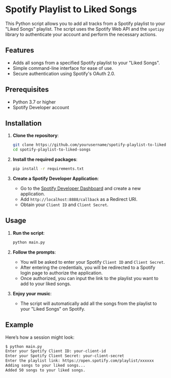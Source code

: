 # Spotify Playlist to Liked Songs

This Python script allows you to add all tracks from a Spotify playlist to your "Liked Songs" playlist. The script uses the Spotify Web API and the `spotipy` library to authenticate your account and perform the necessary actions.

## Features

- Adds all songs from a specified Spotify playlist to your "Liked Songs".
- Simple command-line interface for ease of use.
- Secure authentication using Spotify's OAuth 2.0.

## Prerequisites

- Python 3.7 or higher
- Spotify Developer account

## Installation

1. **Clone the repository**:

    ```bash
    git clone https://github.com/yourusername/spotify-playlist-to-liked-songs.git
    cd spotify-playlist-to-liked-songs
    ```

2. **Install the required packages**:

    ```bash
    pip install -r requirements.txt
    ```

3. **Create a Spotify Developer Application**:

   - Go to the [Spotify Developer Dashboard](https://developer.spotify.com/dashboard/applications) and create a new application.
   - Add `http://localhost:8888/callback` as a Redirect URI.
   - Obtain your `Client ID` and `Client Secret`.

## Usage

1. **Run the script**:

    ```bash
    python main.py
    ```

2. **Follow the prompts**:

   - You will be asked to enter your Spotify `Client ID` and `Client Secret`.
   - After entering the credentials, you will be redirected to a Spotify login page to authorize the application.
   - Once authorized, you can input the link to the playlist you want to add to your liked songs.

3. **Enjoy your music**:
   
   - The script will automatically add all the songs from the playlist to your "Liked Songs" on Spotify.

## Example

Here’s how a session might look:

```bash
$ python main.py
Enter your Spotify Client ID: your-client-id
Enter your Spotify Client Secret: your-client-secret
Enter the playlist link: https://open.spotify.com/playlist/xxxxxx
Adding songs to your liked songs...
Added 50 songs to your liked songs.
 
